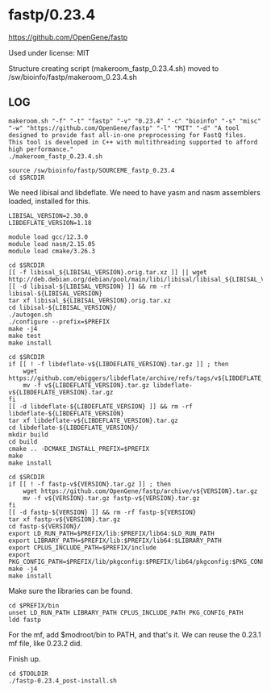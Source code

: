 fastp/0.23.4
============

<https://github.com/OpenGene/fastp>

Used under license:
MIT


Structure creating script (makeroom_fastp_0.23.4.sh) moved to /sw/bioinfo/fastp/makeroom_0.23.4.sh

LOG
---

    makeroom.sh "-f" "-t" "fastp" "-v" "0.23.4" "-c" "bioinfo" "-s" "misc" "-w" "https://github.com/OpenGene/fastp" "-l" "MIT" "-d" "A tool designed to provide fast all-in-one preprocessing for FastQ files. This tool is developed in C++ with multithreading supported to afford high performance."
    ./makeroom_fastp_0.23.4.sh

    source /sw/bioinfo/fastp/SOURCEME_fastp_0.23.4
    cd $SRCDIR


We need libisal and libdeflate.  We need to have yasm and nasm assemblers loaded, installed for this.

    LIBISAL_VERSION=2.30.0
    LIBDEFLATE_VERSION=1.18

    module load gcc/12.3.0
    module load nasm/2.15.05
    module load cmake/3.26.3

    cd $SRCDIR
    [[ -f libisal_${LIBISAL_VERSION}.orig.tar.xz ]] || wget http://deb.debian.org/debian/pool/main/libi/libisal/libisal_${LIBISAL_VERSION}.orig.tar.xz
    [[ -d libisal-${LIBISAL_VERSION} ]] && rm -rf libisal-${LIBISAL_VERSION}
    tar xf libisal_${LIBISAL_VERSION}.orig.tar.xz 
    cd libisal-${LIBISAL_VERSION}/
    ./autogen.sh 
    ./configure --prefix=$PREFIX
    make -j4
    make test
    make install

    cd $SRCDIR
    if [[ ! -f libdeflate-v${LIBDEFLATE_VERSION}.tar.gz ]] ; then
        wget https://github.com/ebiggers/libdeflate/archive/refs/tags/v${LIBDEFLATE_VERSION}.tar.gz
        mv -f v${LIBDEFLATE_VERSION}.tar.gz libdeflate-v${LIBDEFLATE_VERSION}.tar.gz
    fi
    [[ -d libdeflate-${LIBDEFLATE_VERSION} ]] && rm -rf libdeflate-${LIBDEFLATE_VERSION}
    tar xf libdeflate-v${LIBDEFLATE_VERSION}.tar.gz 
    cd libdeflate-${LIBDEFLATE_VERSION}/
    mkdir build
    cd build
    cmake .. -DCMAKE_INSTALL_PREFIX=$PREFIX
    make
    make install

    cd $SRCDIR
    if [[ ! -f fastp-v${VERSION}.tar.gz ]] ; then
        wget https://github.com/OpenGene/fastp/archive/v${VERSION}.tar.gz
        mv -f v${VERSION}.tar.gz fastp-v${VERSION}.tar.gz
    fi
    [[ -d fastp-${VERSION} ]] && rm -rf fastp-${VERSION}
    tar xf fastp-v${VERSION}.tar.gz
    cd fastp-${VERSION}/
    export LD_RUN_PATH=$PREFIX/lib:$PREFIX/lib64:$LD_RUN_PATH
    export LIBRARY_PATH=$PREFIX/lib:$PREFIX/lib64:$LIBRARY_PATH
    export CPLUS_INCLUDE_PATH=$PREFIX/include
    export PKG_CONFIG_PATH=$PREFIX/lib/pkgconfig:$PREFIX/lib64/pkgconfig:$PKG_CONFIG_PATH
    make -j4
    make install

Make sure the libraries can be found.

    cd $PREFIX/bin
    unset LD_RUN_PATH LIBRARY_PATH CPLUS_INCLUDE_PATH PKG_CONFIG_PATH
    ldd fastp

For the mf, add $modroot/bin to PATH, and that's it. We can reuse the 0.23.1 mf file, like 0.23.2 did. 


Finish up.

    cd $TOOLDIR
    ./fastp-0.23.4_post-install.sh
